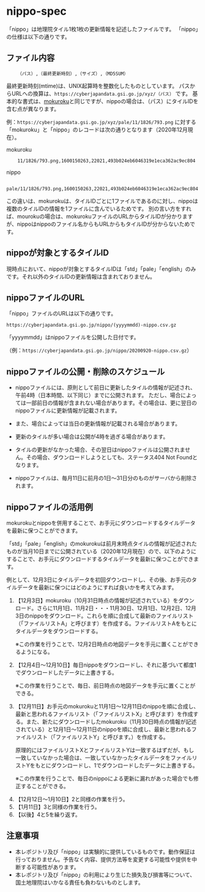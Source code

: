 # nippo-spec

「nippo」は地理院タイル1枚1枚の更新情報を記述したファイルです。
「nippo」の仕様は以下の通りです。

## ファイル内容

```
    （パス）,（最終更新時刻）,（サイズ）,（MD5SUM）
```

最終更新時刻(mtime)は、UNIX起算時を整数化したものとしています。
パスからURLへの換算は、`https://cyberjapandata.gsi.go.jp/xyz/（パス）` です。
基本的な書式は、[mokuroku](https://github.com/gsi-cyberjapan/mokuroku-spec)と同じですが、nippoの場合は、（パス）にタイルIDを含む点が異なります。

例：`https://cyberjapandata.gsi.go.jp/xyz/pale/11/1826/793.png` に対する「mokuroku」と「nippo」のレコードは次の通りとなります（2020年12月現在）。

mokuroku
```
    11/1826/793.png,1600150263,22021,493b024eb6046319e1eca362ac9ec804
```

nippo
```
    pale/11/1826/793.png,1600150263,22021,493b024eb6046319e1eca362ac9ec804
```


この違いは、mokurokuは、タイルIDごとに1ファイルであるのに対し、nippoは複数のタイルIDの情報を1ファイルに含んでいるためです。
別の言い方をすれば、mourokuの場合は、mokurokuファイルのURLからタイルIDが分かりますが、nippoはnippoのファイル名からもURLからもタイルIDが分からないためです。


## nippoが対象とするタイルID

現時点において、nippoが対象とするタイルIDは「std」「pale」「english」のみです。それ以外のタイルIDの更新情報は含まれておりません。


## nippoファイルのURL

「nippo」ファイルのURLは以下の通りです。

```https://cyberjapandata.gsi.go.jp/nippo/(yyyymmdd)-nippo.csv.gz```

「yyyymmdd」はnippoファイルを公開した日付です。

（例：`https://cyberjapandata.gsi.go.jp/nippo/20200920-nippo.csv.gz`）


## nippoファイルの公開・削除のスケジュール

* nippoファイルには、原則として前日に更新したタイルの情報が記述され、午前4時（日本時間、以下同じ）までに公開されます。
ただし、場合によっては一部前日の情報が含まれない場合があります。その場合は、更に翌日のnippoファイルに更新情報が記載されます。

* また、場合によっては当日の更新情報が記載される場合があります。

* 更新のタイルが多い場合は公開が4時を過ぎる場合があります。

* タイルの更新がなかった場合、その翌日はnippoファイルは公開されません。その場合、ダウンロードしようとしても、ステータス404 Not Foundとなります。

* nippoファイルは、毎月11日に前月の1日～31日分のものがサーバから削除されます。


## nippoファイルの活用例

mokurokuとnippoを併用することで、お手元にダウンロードするタイルデータを最新に保つことができます。


「std」「pale」「english」のmokurokuは前月末時点タイルの情報が記述されたものが当月10日までに公開されている（2020年12月現在）ので、以下のようにすることで、お手元にダウンロードするタイルデータを最新に保つことができます。


例として、12月3日にタイルデータを初回ダウンロードし、その後、お手元のタイルデータを最新に保つにはどのようにすれば良いかを考えてみます。

<ol>
 <li>
【12月3日】mokuroku（10月31日時点の情報が記述されている）をダウンロード。さらに11月1日、11月2日・・・11月30日、12月1日、12月2日、12月3日のnippoをダウンロード。これらを順に合成して最新のファイルリスト（「ファイルリストA」と呼びます）を作成する。ファイルリストAをもとにタイルデータをダウンロードする。
   
※この作業を行うことで、12月2日時点の地図データを手元に置くことができるようになる。
 </li><li>
【12月4日～12月10日】毎日nippoをダウンロードし、それに基づいて都度1でダウンロードしたデータに上書きする。
  
※この作業を行うことで、毎日、前日時点の地図データを手元に置くことができる。

 </li><li>
  【12月11日】お手元のmokurokuと11月1日～12月11日のnippoを順に合成し、最新と思われるファイルリスト（「ファイルリストX」と呼びます）を作成する。また、新たにダウンロードしたmokuroku（11月30日時点の情報が記述されている）と12月1日～12月11日のnippoを順に合成し、最新と思われるファイルリスト（「ファイルリストY」と呼びます。）を作成する。

原理的にはファイルリストXとファイルリストYは一致するはずだが、もし一致していなかった場合は、一致していなかったタイルデータをファイルリストYをもとにダウンロードし、1でダウンロードしたデータに上書きする。

※この作業を行うことで、毎日のnippoによる更新に漏れがあった場合でも修正することができる。
 </li><li>
【12月12日～1月10日】2と同様の作業を行う。
 </li><li>
【1月11日】3と同様の作業を行う。
 </li><li>
【以後】4と5を繰り返す。
 </li>
</ol>


## 注意事項
* 本レポジトリ及び「nippo」は実験的に提供しているものです。動作保証は行っておりません。予告なく内容、提供方法等を変更する可能性や提供を中断する可能性があります。
* 本レポジトリ及び「nippo」の利用により生じた損失及び損害等について、国土地理院はいかなる責任も負わないものとします。

